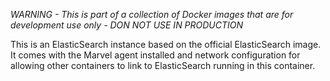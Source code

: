 *WARNING - This is part of a collection of Docker images that are for development use only - DON NOT USE IN PRODUCTION*

This is an ElasticSearch instance based on the official ElasticSearch image. It comes with the Marvel agent installed and network configuration for allowing other containers to link to ElasticSearch running in this container.

